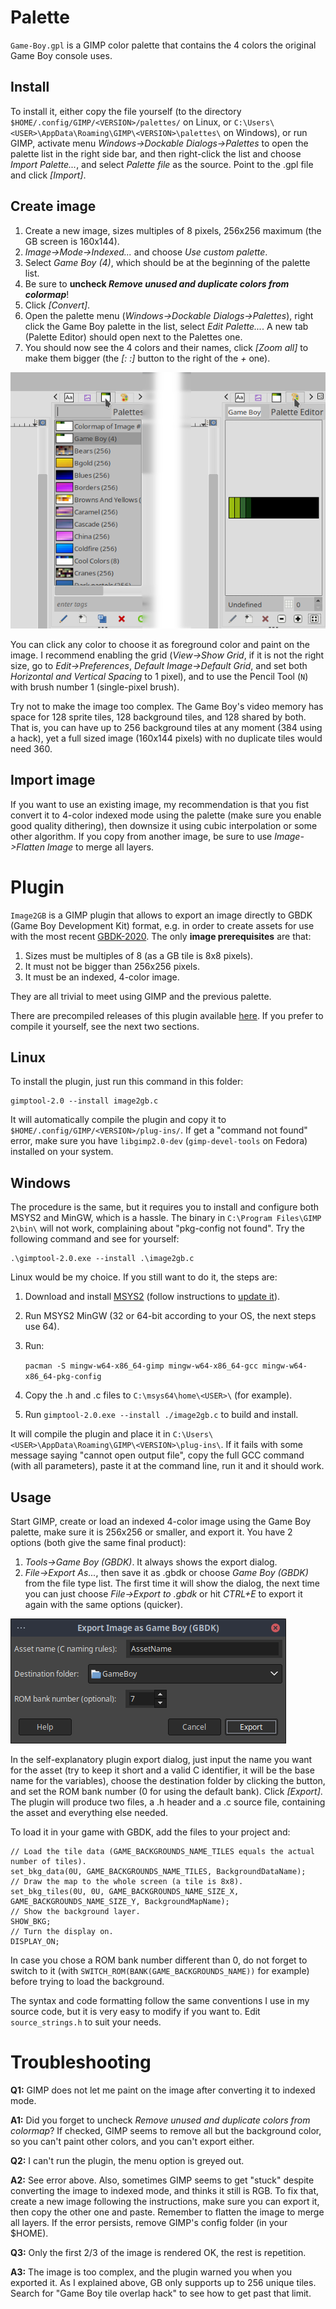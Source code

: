 Palette
=======

`Game-Boy.gpl` is a GIMP color palette that contains the 4 colors the original
Game Boy console uses.

Install
-------

To install it, either copy the file yourself (to the directory
`$HOME/.config/GIMP/<VERSION>/palettes/` on Linux, or
`C:\Users\<USER>\AppData\Roaming\GIMP\<VERSION>\palettes\` on Windows), or run
GIMP, activate menu *Windows->Dockable Dialogs->Palettes* to open the palette
list in the right side bar, and then right-click the list and choose
*Import Palette...*, and select *Palette file* as the source. Point to the .gpl
file and click *[Import]*.

Create image
------------

1. Create a new image, sizes multiples of 8 pixels, 256x256 maximum (the GB
   screen is 160x144).
2. *Image->Mode->Indexed...* and choose *Use custom palette*.
3. Select *Game Boy (4)*, which should be at the beginning of the palette list.
4. Be sure to **uncheck _Remove unused and duplicate colors from colormap_**!
5. Click *[Convert]*.
6. Open the palette menu (*Windows->Dockable Dialogs->Palettes*), right click
   the Game Boy palette in the list, select *Edit Palette...*. A new tab
   (Palette Editor) should open next to the Palettes one.
7. You should now see the 4 colors and their names, click *[Zoom all]* to make
   them bigger (the *[: :]* button to the right of the *+* one).

![GIMP palettes](GIMP_palettes.png "GIMP interface, with palette tabs")

You can click any color to choose it as foreground color and paint on the image.
I recommend enabling the grid (*View->Show Grid*, if it is not the right size,
go to *Edit->Preferences*, *Default Image->Default Grid*, and set both
*Horizontal and Vertical Spacing* to 1 pixel), and to use the Pencil Tool (`N`)
with brush number 1 (single-pixel brush).

Try not to make the image too complex. The Game Boy's video memory has space for
128 sprite tiles, 128 background tiles, and 128 shared by both. That is, you can
have up to 256 background tiles at any moment (384 using a hack), yet a full
sized image (160x144 pixels) with no duplicate tiles would need 360.

Import image
------------

If you want to use an existing image, my recommendation is that you fist convert
it to 4-color indexed mode using the palette (make sure you enable good quality
dithering), then downsize it using cubic interpolation or some other algorithm.
If you copy from another image, be sure to use *Image->Flatten Image* to merge
all layers.

Plugin
======

`Image2GB` is a GIMP plugin that allows to export an image directly to GBDK
(Game Boy Development Kit) format, e.g. in order to create assets for use with
the most recent [GBDK-2020](https://github.com/gbdk-2020/gbdk-2020). The only
**image prerequisites** are that:

1. Sizes must be multiples of 8 (as a GB tile is 8x8 pixels).
2. It must not be bigger than 256x256 pixels.
3. It must be an indexed, 4-color image.

They are all trivial to meet using GIMP and the previous palette.

There are precompiled releases of this plugin available
[here](https://github.com/DaSalba/Image2GB/releases). If you prefer to compile
it yourself, see the next two sections.

Linux
-----

To install the plugin, just run this command in this folder:

	gimptool-2.0 --install image2gb.c

It will automatically compile the plugin and copy it to
`$HOME/.config/GIMP/<VERSION>/plug-ins/`. If get a "command not found" error,
make sure you have `libgimp2.0-dev` (`gimp-devel-tools` on Fedora) installed on
your system.

Windows
-------

The procedure is the same, but it requires you to install and configure both
MSYS2 and MinGW, which is a hassle. The binary in `C:\Program Files\GIMP 2\bin\`
will not work, complaining about "pkg-config not found". Try the following
command and see for yourself:

	.\gimptool-2.0.exe --install .\image2gb.c

Linux would be my choice. If you still want to do it, the steps are:

1. Download and install [MSYS2](https://www.msys2.org) (follow instructions to
   [update it](https://www.msys2.org/docs/updating)).
2. Run MSYS2 MinGW (32 or 64-bit according to your OS, the next steps use 64).
3. Run:

	`pacman -S mingw-w64-x86_64-gimp mingw-w64-x86_64-gcc mingw-w64-x86_64-pkg-config`

4. Copy the .h and .c files to `C:\msys64\home\<USER>\` (for example).
5. Run `gimptool-2.0.exe --install ./image2gb.c` to build and install.

It will compile the plugin and place it in
`C:\Users\<USER>\AppData\Roaming\GIMP\<VERSION>\plug-ins\`. If it fails with
some message saying "cannot open output file", copy the full GCC command (with
all parameters), paste it at the command line, run it and it should work.

Usage
-----

Start GIMP, create or load an indexed 4-color image using the Game Boy palette,
make sure it is 256x256 or smaller, and export it. You have 2 options (both give
the same final product):

1. *Tools->Game Boy (GBDK)*. It always shows the export dialog.
2. *File->Export As...*, then save it as .gbdk or choose *Game Boy (GBDK)*
   from the file type list. The first time it will show the dialog, the next
   time you can just choose *File->Export to <NAME>.gbdk* or hit *CTRL+E* to
   export it again with the same options (quicker).

![Export dialog](GIMP_export_dialog.png "GIMP export dialog of the plugin")

In the self-explanatory plugin export dialog, just input the name you want for
the asset (try to keep it short and a valid C identifier, it will be the base
name for the variables), choose the destination folder by clicking the button,
and set the ROM bank number (0 for using the default bank). Click *[Export]*.
The plugin will produce two files, a .h header and a .c source file, containing
the asset and everything else needed.

To load it in your game with GBDK, add the files to your project and:

	// Load the tile data (GAME_BACKGROUNDS_NAME_TILES equals the actual number of tiles).
	set_bkg_data(0U, GAME_BACKGROUNDS_NAME_TILES, BackgroundDataName);
	// Draw the map to the whole screen (a tile is 8x8).
	set_bkg_tiles(0U, 0U, GAME_BACKGROUNDS_NAME_SIZE_X, GAME_BACKGROUNDS_NAME_SIZE_Y, BackgroundMapName);
	// Show the background layer.
	SHOW_BKG;
	// Turn the display on.
	DISPLAY_ON;

In case you chose a ROM bank number different than 0, do not forget to switch to
it (with `SWITCH_ROM(BANK(GAME_BACKGROUNDS_NAME))` for example) before trying to
load the background.

The syntax and code formatting follow the same conventions I use in my source
code, but it is very easy to modify if you want to. Edit `source_strings.h` to
suit your needs.

Troubleshooting
===============

**Q1:** GIMP does not let me paint on the image after converting it to indexed
        mode.

**A1:** Did you forget to uncheck
        *Remove unused and duplicate colors from colormap*? If checked, GIMP
        seems to remove all but the background color, so you can't paint other
        colors, and you can't export either.

**Q2:** I can't run the plugin, the menu option is greyed out.

**A2:** See error above. Also, sometimes GIMP seems to get "stuck" despite
        converting the image to indexed mode, and thinks it still is RGB. To fix
        that, create a new image following the instructions, make sure you can
        export it, then copy the other one and paste. Remember to flatten the
        image to merge all layers. If the error persists, remove GIMP's config
        folder (in your $HOME).

**Q3:** Only the first 2/3 of the image is rendered OK, the rest is repetition.

**A3:** The image is too complex, and the plugin warned you when you exported
        it. As I explained above, GB only supports up to 256 unique tiles.
        Search for "Game Boy tile overlap hack" to see how to get past that
        limit.
